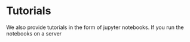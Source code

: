 # Tutorials

We also provide tutorials in the form of jupyter notebooks. If you run the notebooks on a server